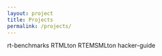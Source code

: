 ```yaml
---
layout: project
title: Projects
permalink: /projects/
---
```


rt-benchmarks
RTMLton
RTEMSMLton
hacker-guide

